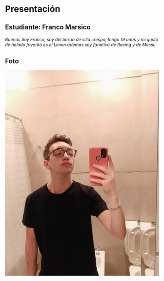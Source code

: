 # Presentación

## Estudiante: Franco Marsico

###### Buenas Soy Franco, soy del barrio de villa crespo, tengo 19 años y mi gusto de helado favorito es el Limon ademas soy fanatico de Racing y de Messi.

## Foto

![mi foto](mifoto.jpg)

